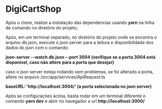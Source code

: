 # DigiCartShop

Após o clone, realize a instalação das dependencias usando **yarn** na linha de comando no diretório do projeto;

Após, em um terminal separado, no diretório do projeto onde se encontra o arquivo db.json, execute o json server para a leitura e disponibilidade dos dados do json com o comando:

**json-server --watch db.json --port 3004 
(verifique se a porta 3004 está disponível, caso não altere para a porta que desejar)**

caso o json server esteja rodando sem problemas, se foi alterado a porta, altere no arquivo /src/app/services/ApiRequest.ts

**baseURL: 'http://localhost:3004/' (a porta selecionada no json server)**

Após as configurações acima, basta rodar em um terminal diferente o comando **yarn dev** e abrir no navegador a url **http://localhost:3000/**
